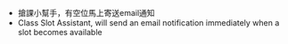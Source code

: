 - 搶課小幫手，有空位馬上寄送email通知
- Class Slot Assistant, will send an email notification immediately when a slot becomes available
